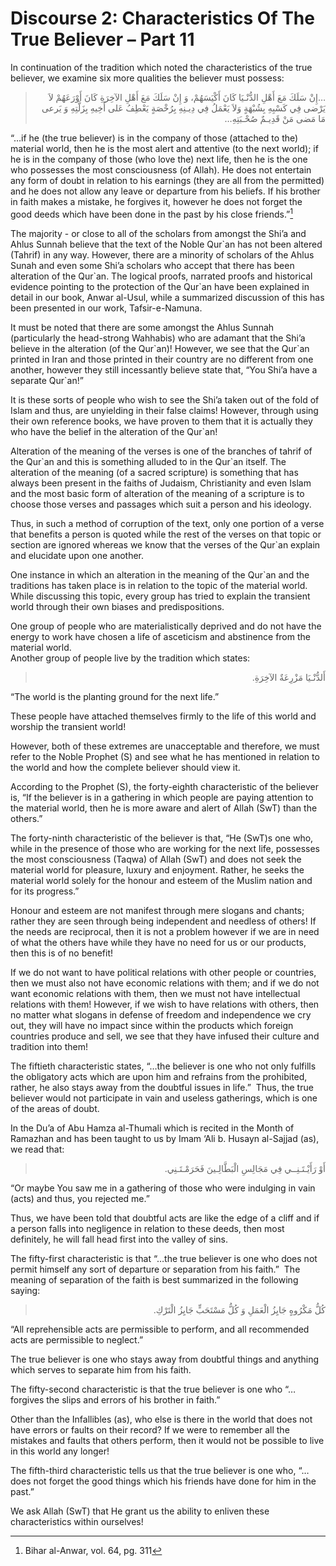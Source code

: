 Discourse 2: Characteristics Of The True Believer – Part 11
===========================================================

In continuation of the tradition which noted the characteristics of the
true believer, we examine six more qualities the believer must possess:

<blockquote dir="rtl">
  <p>
…إِنْ سَلَكَ مَعَ أَهْلِ الدُّنْـيَا كَانَ أَكْيَسَهُمْ، وَ إِنْ
سَلَكَ مَعَ أَهْلِ الآخِرَةِ كَانَ أَوْرَعَهُمْ لاَ يَرْضى فِي
كَسْبِهِ بِشُبْهَةٍ وَلاَ يَعْمَلُ فِي دِيـنِهِ بِرُخْصَةٍ يَعْطِفُ
عَلى أَخِيهِ بِزَلَّتِهِ وَ يَرعى مَا مَضى مَنْ قَدِيـمٌ صُحْـبَتِهِ…
  </p>
</blockquote>

“…if he (the true believer) is in the company of those (attached to the)
material world, then he is the most alert and attentive (to the next
world); if he is in the company of those (who love the) next life, then
he is the one who possesses the most consciousness (of Allah). He does
not entertain any form of doubt in relation to his earnings (they are
all from the permitted) and he does not allow any leave or departure
from his beliefs. If his brother in faith makes a mistake, he forgives
it, however he does not forget the good deeds which have been done in
the past by his close friends.”[^1]

The majority - or close to all of the scholars from amongst the Shi’a
and Ahlus Sunnah believe that the text of the Noble Qur\`an has not been
altered (Tahrif) in any way. However, there are a minority of scholars
of the Ahlus Sunah and even some Shi’a scholars who accept that there
has been alteration of the Qur\`an. The logical proofs, narrated proofs
and historical evidence pointing to the protection of the Qur\`an have
been explained in detail in our book, Anwar al-Usul, while a summarized
discussion of this has been presented in our work, Tafsir-e-Namuna.

It must be noted that there are some amongst the Ahlus Sunnah
(particularly the head-strong Wahhabis) who are adamant that the Shi’a
believe in the alteration (of the Qur\`an)! However, we see that the
Qur\`an printed in Iran and those printed in their country are no
different from one another, however they still incessantly believe state
that, “You Shi’a have a separate Qur\`an!”

It is these sorts of people who wish to see the Shi’a taken out of the
fold of Islam and thus, are unyielding in their false claims! However,
through using their own reference books, we have proven to them that it
is actually they who have the belief in the alteration of the Qur\`an!

Alteration of the meaning of the verses is one of the branches of tahrif
of the Qur\`an and this is something alluded to in the Qur\`an itself.
The alteration of the meaning (of a sacred scripture) is something that
has always been present in the faiths of Judaism, Christianity and even
Islam and the most basic form of alteration of the meaning of a
scripture is to choose those verses and passages which suit a person and
his ideology.

Thus, in such a method of corruption of the text, only one portion of a
verse that benefits a person is quoted while the rest of the verses on
that topic or section are ignored whereas we know that the verses of the
Qur\`an explain and elucidate upon one another.

One instance in which an alteration in the meaning of the Qur\`an and
the traditions has taken place is in relation to the topic of the
material world. While discussing this topic, every group has tried to
explain the transient world through their own biases and
predispositions.

One group of people who are materialistically deprived and do not have
the energy to work have chosen a life of asceticism and abstinence from
the material world.  
 Another group of people live by the tradition which states:

<blockquote dir="rtl">
  <p>
أَلدُّنْـيَا مَزْرِعَةٌ الآخِرَةِ.
  </p>
</blockquote>

“The world is the planting ground for the next life.”

These people have attached themselves firmly to the life of this world
and worship the transient world!

However, both of these extremes are unacceptable and therefore, we must
refer to the Noble Prophet (S) and see what he has mentioned in relation
to the world and how the complete believer should view it.

According to the Prophet (S), the forty-eighth characteristic of the
believer is, “If the believer is in a gathering in which people are
paying attention to the material world, then he is more aware and alert
of Allah (SwT) than the others.”

The forty-ninth characteristic of the believer is that, “He (SwT)s one
who, while in the presence of those who are working for the next life,
possesses the most consciousness (Taqwa) of Allah (SwT) and does not
seek the material world for pleasure, luxury and enjoyment. Rather, he
seeks the material world solely for the honour and esteem of the Muslim
nation and for its progress.”

Honour and esteem are not manifest through mere slogans and chants;
rather they are seen through being independent and needless of others!
If the needs are reciprocal, then it is not a problem however if we are
in need of what the others have while they have no need for us or our
products, then this is of no benefit!

If we do not want to have political relations with other people or
countries, then we must also not have economic relations with them; and
if we do not want economic relations with them, then we must not have
intellectual relations with them! However, if we wish to have relations
with others, then no matter what slogans in defense of freedom and
independence we cry out, they will have no impact since within the
products which foreign countries produce and sell, we see that they have
infused their culture and tradition into them!

The fiftieth characteristic states, “…the believer is one who not only
fulfills the obligatory acts which are upon him and refrains from the
prohibited, rather, he also stays away from the doubtful issues in
life.”  Thus, the true believer would not participate in vain and
useless gatherings, which is one of the areas of doubt.

In the Du’a of Abu Hamza al-Thumali which is recited in the Month of
Ramazhan and has been taught to us by Imam ‘Ali b. Husayn al-Sajjad
(as), we read that:

<blockquote dir="rtl">
  <p>
أَوْ رَأَيْـتَـنِــي فِي مَجَالِسِ الْبَطَّالِـينَ فَحَرَمْـتَـنِي.
  </p>
</blockquote>

“Or maybe You saw me in a gathering of those who were indulging in vain
(acts) and thus, you rejected me.”

Thus, we have been told that doubtful acts are like the edge of a cliff
and if a person falls into negligence in relation to these deeds, then
most definitely, he will fall head first into the valley of sins.

The fifty-first characteristic is that “…the true believer is one who
does not permit himself any sort of departure or separation from his
faith.”  The meaning of separation of the faith is best summarized in
the following saying:

<blockquote dir="rtl">
  <p>
كُلُّ مَكْرُوهٍ جَايِزُ الْعَمَلِ وَ كُلُّ مَسْتَحَبٍّ جَايِزُ
الْتَرْكِ.
  </p>
</blockquote>

“All reprehensible acts are permissible to perform, and all recommended
acts are permissible to neglect.”

The true believer is one who stays away from doubtful things and
anything which serves to separate him from his faith.

The fifty-second characteristic is that the true believer is one who
“…forgives the slips and errors of his brother in faith.”

Other than the Infallibles (as), who else is there in the world that
does not have errors or faults on their record? If we were to remember
all the mistakes and faults that others perform, then it would not be
possible to live in this world any longer!

The fifth-third characteristic tells us that the true believer is one
who, “…does not forget the good things which his friends have done for
him in the past.”

We ask Allah (SwT) that He grant us the ability to enliven these
characteristics within ourselves!

[^1]: Bihar al-Anwar, vol. 64, pg. 311


